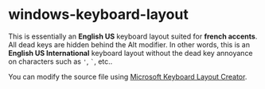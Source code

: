 # windows-keyboard-layout

This is essentially an **English US** keyboard layout suited for **french accents**. All dead keys are hidden behind the Alt modifier. In other words, this is an **English US International** keyboard layout without the dead key annoyance on characters such as `'`, `` ` ``, etc..

You can modify the source file using [Microsoft Keyboard Layout Creator](https://www.microsoft.com/en-us/download/details.aspx?id=22339).
